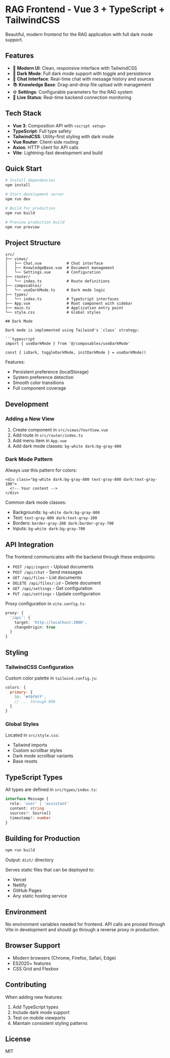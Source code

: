 # RAG Frontend - Vue 3 + TypeScript + TailwindCSS

Beautiful, modern frontend for the RAG application with full dark mode support.

## Features

- 🎨 **Modern UI**: Clean, responsive interface with TailwindCSS
- 🌙 **Dark Mode**: Full dark mode support with toggle and persistence
- 💬 **Chat Interface**: Real-time chat with message history and sources
- 📚 **Knowledge Base**: Drag-and-drop file upload with management
- ⚙️ **Settings**: Configurable parameters for the RAG system
- 🔄 **Live Status**: Real-time backend connection monitoring

## Tech Stack

- **Vue 3**: Composition API with `<script setup>`
- **TypeScript**: Full type safety
- **TailwindCSS**: Utility-first styling with dark mode
- **Vue Router**: Client-side routing
- **Axios**: HTTP client for API calls
- **Vite**: Lightning-fast development and build

## Quick Start

```bash
# Install dependencies
npm install

# Start development server
npm run dev

# Build for production
npm run build

# Preview production build
npm run preview
```

## Project Structure

```
src/
├── views/
│   ├── Chat.vue           # Chat interface
│   ├── KnowledgeBase.vue  # Document management
│   └── Settings.vue       # Configuration
├── router/
│   └── index.ts           # Route definitions
├── composables/
│   └── useDarkMode.ts     # Dark mode logic
├── types/
│   └── index.ts           # TypeScript interfaces
├── App.vue                # Root component with sidebar
├── main.ts                # Application entry point
└── style.css              # Global styles

## Dark Mode

Dark mode is implemented using Tailwind's `class` strategy:

```typescript
import { useDarkMode } from '@/composables/useDarkMode'

const { isDark, toggleDarkMode, initDarkMode } = useDarkMode()
```

Features:
- Persistent preference (localStorage)
- System preference detection
- Smooth color transitions
- Full component coverage

## Development

### Adding a New View

1. Create component in `src/views/YourView.vue`
2. Add route in `src/router/index.ts`
3. Add menu item in `App.vue`
4. Add dark mode classes: `bg-white dark:bg-gray-800`

### Dark Mode Pattern

Always use this pattern for colors:

```vue
<div class="bg-white dark:bg-gray-800 text-gray-800 dark:text-gray-100">
  <!-- Your content -->
</div>
```

Common dark mode classes:
- Backgrounds: `bg-white dark:bg-gray-800`
- Text: `text-gray-800 dark:text-gray-100`
- Borders: `border-gray-200 dark:border-gray-700`
- Inputs: `bg-white dark:bg-gray-700`

## API Integration

The frontend communicates with the backend through these endpoints:

- `POST /api/ingest` - Upload documents
- `POST /api/chat` - Send messages
- `GET /api/files` - List documents
- `DELETE /api/files/:id` - Delete document
- `GET /api/settings` - Get configuration
- `PUT /api/settings` - Update configuration

Proxy configuration in `vite.config.ts`:
```typescript
proxy: {
  '/api': {
    target: 'http://localhost:3000',
    changeOrigin: true
  }
}
```

## Styling

### TailwindCSS Configuration

Custom color palette in `tailwind.config.js`:
```javascript
colors: {
  primary: {
    50: '#f0f9ff',
    // ... through 900
  }
}
```

### Global Styles

Located in `src/style.css`:
- Tailwind imports
- Custom scrollbar styles
- Dark mode scrollbar variants
- Base resets

## TypeScript Types

All types are defined in `src/types/index.ts`:

```typescript
interface Message {
  role: 'user' | 'assistant'
  content: string
  sources?: Source[]
  timestamp?: number
}
```

## Building for Production

```bash
npm run build
```

Output: `dist/` directory

Serves static files that can be deployed to:
- Vercel
- Netlify
- GitHub Pages
- Any static hosting service

## Environment

No environment variables needed for frontend. API calls are proxied through Vite in development and should go through a reverse proxy in production.

## Browser Support

- Modern browsers (Chrome, Firefox, Safari, Edge)
- ES2020+ features
- CSS Grid and Flexbox

## Contributing

When adding new features:
1. Add TypeScript types
2. Include dark mode support
3. Test on mobile viewports
4. Maintain consistent styling patterns

## License

MIT

